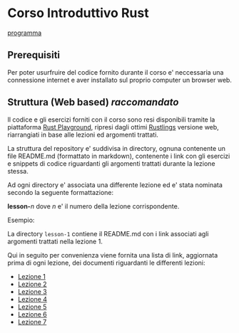 # Corso Introduttivo Rust

[programma](https://github.com/RustRome/corso-rust/blob/master/Programma.md)

## Prerequisiti

Per poter usurfruire del codice fornito durante il corso e' neccessaria
una connessione internet e aver installato sul proprio computer un browser
web.

## Struttura (Web based) _raccomandato_

Il codice e gli esercizi forniti con il corso sono resi disponibili tramite
la piattaforma [Rust Playground](https://play.rust-lang.org/), ripresi dagli ottimi
[Rustlings](https://github.com/rust-lang/rustlings/tree/rustlings-1) versione web,
riarrangiati in base alle lezioni ed argomenti trattati.

La struttura del repository e' suddivisa in directory, ognuna contenente un
file README.md (formattato in markdown), contenente i link con gli esercizi
e snippets di codice riguardanti gli argomenti trattati durante la lezione
stessa.

Ad ogni directory e' associata una differente lezione ed e' stata nominata 
secondo la seguente formattazione:


**lesson-**_n_ dove _n_ e' il numero della lezione corrispondente.

Esempio:

La directory `lesson-1` contiene il README.md con i link associati agli argomenti trattati nella lezione 1.

Qui in seguito per convenienza viene fornita una lista di link, aggiornata prima di ogni lezione, dei documenti riguardanti le differenti lezioni:

- [Lezione 1](/lesson-1/README.md)
- [Lezione 2](/lesson-2/README.md)
- [Lezione 3](/lesson-3/README.md)
- [Lezione 4](/lesson-4/README.md)
- [Lezione 5](/lesson-5/README.md)
- [Lezione 6](/lesson-6/README.md)
- [Lezione 7](/lesson-7/README.md)